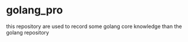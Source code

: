 # golang_pro
this repository are used to record some golang core knowledge than the golang repository
